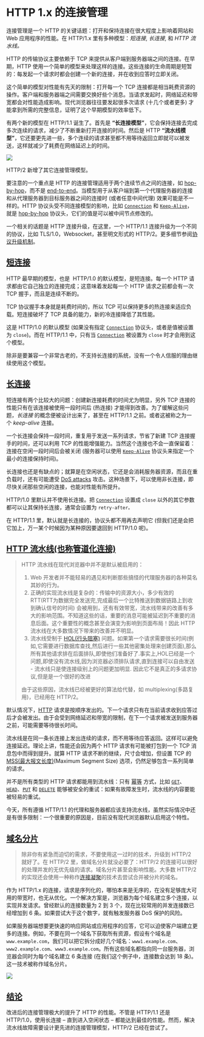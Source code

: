 # HTTP 1.x 的连接管理

连接管理是一个 HTTP 的关键话题：打开和保持连接在很大程度上影响着网站和 Web 应用程序的性能。在 HTTP/1.x 里有多种模型：_短连接_, _长连接_, 和 _HTTP 流水线。_

HTTP 的传输协议主要依赖于 TCP 来提供从客户端到服务器端之间的连接。在早期，HTTP 使用一个简单的模型来处理这样的连接。这些连接的生命周期是短暂的：每发起一个请求时都会创建一个新的连接，并在收到应答时立即关闭。

这个简单的模型对性能有先天的限制：打开每一个 TCP 连接都是相当耗费资源的操作。客户端和服务器端之间需要交换好些个消息。当请求发起时，网络延迟和带宽都会对性能造成影响。现代浏览器往往要发起很多次请求 (十几个或者更多) 才能拿到所需的完整信息，证明了这个早期模型的效率低下。

有两个新的模型在 HTTP/1.1 诞生了。首先是 **“长连接模型”**，它会保持连接去完成多次连续的请求，减少了不断重新打开连接的时间。然后是 HTTP **“流水线模型”**，它还要更先进一些，多个连续的请求甚至都不用等待返回立即就可以被发送，这样就减少了耗费在网络延迟上的时间。

![](./static/HTTP1_x_Connections.png)

HTTP/2 新增了其它连接管理模型。

要注意的一个重点是 HTTP 的连接管理适用于两个连续节点之间的连接，如 [hop-by-hop](https://developer.mozilla.org/en-US/docs/Web/HTTP/Headers#hbh)，而不是 [end-to-end](https://developer.mozilla.org/en-US/docs/Web/HTTP/Headers#e2e)。当模型用于从客户端到第一个代理服务器的连接和从代理服务器到目标服务器之间的连接时 (或者任意中间代理) 效果可能是不一样的。HTTP 协议头受不同连接模型的影响，比如 [`Connection`](https://developer.mozilla.org/zh-CN/docs/Web/HTTP/Headers/Connection) 和 [`Keep-Alive`](https://developer.mozilla.org/zh-CN/docs/Web/HTTP/Headers/Keep-Alive)，就是 [hop-by-hop](https://developer.mozilla.org/en-US/docs/Web/HTTP/Headers#hbh) 协议头，它们的值是可以被中间节点修改的。

一个相关的话题是 HTTP 连接升级，在这里，一个 HTTP/1.1 连接升级为一个不同的协议，比如 TLS/1.0，Websocket，甚至明文形式的 HTTP/2。更多细节参阅[协议升级机制](https://developer.mozilla.org/zh-CN/docs/Web/HTTP/Protocol_upgrade_mechanism)。

[短连接](#短连接 "Permalink to 短连接")
------------------------------

HTTP 最早期的模型，也是  HTTP/1.0 的默认模型，是短连接。每一个 HTTP 请求都由它自己独立的连接完成；这意味着发起每一个 HTTP 请求之前都会有一次 TCP 握手，而且是连续不断的。

TCP 协议握手本身就是耗费时间的，所以 TCP 可以保持更多的热连接来适应负载。短连接破坏了 TCP 具备的能力，新的冷连接降低了其性能。

这是 HTTP/1.0 的默认模型 (如果没有指定 [`Connection`](https://developer.mozilla.org/zh-CN/docs/Web/HTTP/Headers/Connection) 协议头，或者是值被设置为 `close`)。而在 HTTP/1.1 中，只有当 [`Connection`](https://developer.mozilla.org/zh-CN/docs/Web/HTTP/Headers/Connection) 被设置为 `close` 时才会用到这个模型。

除非是要兼容一个非常古老的，不支持长连接的系统，没有一个令人信服的理由继续使用这个模型。

[长连接](#长连接 "Permalink to 长连接")
------------------------------

短连接有两个比较大的问题：创建新连接耗费的时间尤为明显，另外 TCP 连接的性能只有在该连接被使用一段时间后 (热连接) 才能得到改善。为了缓解这些问题，_长连接_ 的概念便被设计出来了，甚至在 HTTP/1.1 之前。或者这被称之为一个 _keep-alive_ 连接。

一个长连接会保持一段时间，重复用于发送一系列请求，节省了新建 TCP 连接握手的时间，还可以利用 TCP 的性能增强能力。当然这个连接也不会一直保留着：连接在空闲一段时间后会被关闭 (服务器可以使用 [`Keep-Alive`](https://developer.mozilla.org/zh-CN/docs/Web/HTTP/Headers/Keep-Alive) 协议头来指定一个最小的连接保持时间)。

长连接也还是有缺点的；就算是在空闲状态，它还是会消耗服务器资源，而且在重负载时，还有可能遭受 [DoS attacks](https://developer.mozilla.org/zh-CN/docs/Glossary/DOS_attack) 攻击。这种场景下，可以使用非长连接，即尽快关闭那些空闲的连接，也能对性能有所提升。

HTTP/1.0 里默认并不使用长连接。把 [`Connection`](https://developer.mozilla.org/zh-CN/docs/Web/HTTP/Headers/Connection) 设置成 `close` 以外的其它参数都可以让其保持长连接，通常会设置为 `retry-after。`

在 HTTP/1.1 里，默认就是长连接的，协议头都不用再去声明它 (但我们还是会把它加上，万一某个时候因为某种原因要退回到 HTTP/1.0 呢)。

[HTTP 流水线(也称管道化连接)](#http_流水线 "Permalink to HTTP 流水线")
---------------------------------------------

> HTTP 流水线在现代浏览器中并不是默认被启用的：  
> 1. Web 开发者并不能轻易的遇见和判断那些搞怪的代理服务器的各种莫名其妙的行为。  
> 2. 正确的实现流水线是复杂的：传输中的资源大小，多少有效的 RTT(RTT为数据完全发送完,完成最后一个比特推送到数据链路上到收到确认信号的时间) 会被用到，还有有效带宽，流水线带来的改善有多大的影响范围。不知道这些的话，重要的消息可能被延迟到不重要的消息后面。这个重要性的概念甚至会演变为影响到页面布局！因此 HTTP 流水线在大多数情况下带来的改善并不明显。  
> 3. 流水线受制于 [HOL(行头阻塞)](https://qa.1r1g.com/sf/ask/3190870301/) 问题。如果第一个请求需要很长时间(例如,它需要进行数据库查找,然后进行一些其他密集处理来创建页面),那么所有其他请求排在后面排队,即使他们准备好了.事实上,HOL已经是一个问题,即使没有流水线,因为浏览器必须排队请求,直到连接可以自由发送 - 流水线只是使连接级别上的问题更加明显. 因此它不是真正的多请求协议,但是是一个很好的改进
>
> 由于这些原因，流水线已经被更好的算法给代替，如 multiplexing(多路复用)，已经用在 HTTP/2。


默认情况下，[HTTP](https://developer.mozilla.org/en-US/HTTP "en/HTTP") 请求是按顺序发出的。下一个请求只有在当前请求收到应答过后才会被发出。由于会受到网络延迟和带宽的限制，在下一个请求被发送到服务器之前，可能需要等待很长时间。

流水线是在同一条长连接上发出连续的请求，而不用等待应答返回。这样可以避免连接延迟。理论上讲，性能还会因为两个 HTTP 请求有可能被打包到一个 TCP 消息包中而得到提升。就算 HTTP 请求不断的继续，尺寸会增加，但设置 TCP 的 [MSS(最大报文长度)](https://en.wikipedia.org/wiki/Maximum_segment_size)(Maximum Segment Size) 选项，仍然足够包含一系列简单的请求。

并不是所有类型的 HTTP 请求都能用到流水线：只有 [幂等](https://developer.mozilla.org/zh-CN/docs/Glossary/Idempotent) 方式，比如 [`GET`](https://developer.mozilla.org/zh-CN/docs/Web/HTTP/Methods/GET)、[`HEAD`](https://developer.mozilla.org/zh-CN/docs/Web/HTTP/Methods/HEAD)、[`PUT`](https://developer.mozilla.org/zh-CN/docs/Web/HTTP/Methods/PUT) 和 [`DELETE`](https://developer.mozilla.org/zh-CN/docs/Web/HTTP/Methods/DELETE) 能够被安全的重试：如果有故障发生时，流水线的内容要能被轻易的重试。

今天，所有遵循 HTTP/1.1 的代理和服务器都应该支持流水线，虽然实际情况中还是有很多限制：一个很重要的原因是，目前没有现代浏览器默认启用这个特性。

[域名分片](#域名分片 "Permalink to 域名分片")
---------------------------------

> 除非你有紧急而迫切的需求，不要使用这一过时的技术，升级到 HTTP/2 就好了。在 HTTP/2 里，做域名分片就没必要了：HTTP/2 的连接可以很好的处理并发的无优先级的请求。域名分片甚至会影响性能。大多数 HTTP/2 的实现还会使用一种称作[连接凝聚](https://daniel.haxx.se/blog/2016/08/18/http2-connection-coalescing/)的技术去尝试合并被分片的域名。

作为 HTTP/1.x 的连接，请求是序列化的，哪怕本来是无序的，在没有足够庞大可用的带宽时，也无从优化。一个解决方案是，浏览器为每个域名建立多个连接，以实现并发请求。曾经默认的连接数量为 2 到 3 个，现在比较常用的并发连接数已经增加到 6 条。如果尝试大于这个数字，就有触发服务器 DoS 保护的风险。

如果服务器端想要更快速的响应网站或应用程序的应答，它可以迫使客户端建立更多的连接。例如，不要在同一个域名下获取所有资源，假设有个域名是 `www.example.com`，我们可以把它拆分成好几个域名：`www1.example.com`、`www2.example.com`、`www3.example.com`。所有这些域名都指向同一台服务器，浏览器会同时为每个域名建立 6 条连接 (在我们这个例子中，连接数会达到 18 条)。这一技术被称作域名分片。

![](./static/HTTPSharding.png)

[结论](#结论 "Permalink to 结论")
---------------------------

改进后的连接管理极大的提升了 HTTP 的性能。不管是 HTTP/1.1 还是 HTTP/1.0，使用长连接 – 直到进入空闲状态 – 都能达到最佳的性能。然而，解决流水线故障需要设计更先进的连接管理模型，HTTP/2 已经在尝试了。